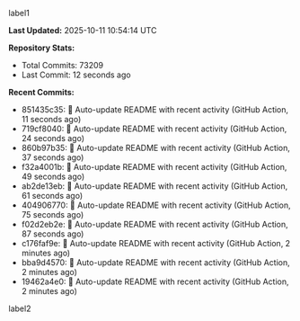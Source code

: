 
label1 
<!-- ACTIVITY_START -->
**Last Updated:** 2025-10-11 10:54:14 UTC

**Repository Stats:**
- Total Commits: 73209
- Last Commit: 12 seconds ago

**Recent Commits:**
- 851435c35: 🤖 Auto-update README with recent activity (GitHub Action, 11 seconds ago)
- 719cf8040: 🤖 Auto-update README with recent activity (GitHub Action, 24 seconds ago)
- 860b97b35: 🤖 Auto-update README with recent activity (GitHub Action, 37 seconds ago)
- f32a4001b: 🤖 Auto-update README with recent activity (GitHub Action, 49 seconds ago)
- ab2de13eb: 🤖 Auto-update README with recent activity (GitHub Action, 61 seconds ago)
- 404906770: 🤖 Auto-update README with recent activity (GitHub Action, 75 seconds ago)
- f02d2eb2e: 🤖 Auto-update README with recent activity (GitHub Action, 87 seconds ago)
- c176faf9e: 🤖 Auto-update README with recent activity (GitHub Action, 2 minutes ago)
- bba9d4570: 🤖 Auto-update README with recent activity (GitHub Action, 2 minutes ago)
- 19462a4e0: 🤖 Auto-update README with recent activity (GitHub Action, 2 minutes ago)
<!-- ACTIVITY_END -->

label2
